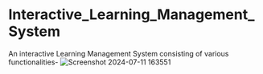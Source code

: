 # Interactive_Learning_Management_System
An interactive Learning Management System consisting of various functionalities-
![Screenshot 2024-07-11 163551](https://github.com/Devashish1881/Interactive_Learning_Management_System/assets/125045160/1949df56-3c6f-47e7-a9a8-4202235c0790)
